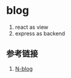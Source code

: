 # blog

1. react as view
2. express as backend

## 参考链接
1. [N-blog](https://github.com/nswbmw/N-blog)
